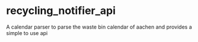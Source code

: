 # recycling_notifier_api
A calendar parser to parse the waste bin calendar of aachen and provides a simple to use api
